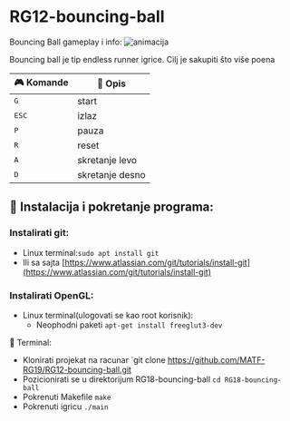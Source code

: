 # RG12-bouncing-ball
Bouncing Ball gameplay i info:
![animacija](https://user-images.githubusercontent.com/44711236/72551748-c97e4680-3895-11ea-986a-3a1caf822c69.gif)

Bouncing ball je tip endless runner igrice.
Cilj je sakupiti što više poena

| :video_game: Komande |📜 Opis |
| --- | --- |
| <kbd> G </kdb> | start |
| <kbd> ESC </kbd> | izlaz |
| <kbd> P </kbd> | pauza |
| <kbd> R </kbd> | reset |
| <kbd> A </kbd> | skretanje levo |
| <kbd> D </kbd> | skretanje desno |

## :wrench: Instalacija i pokretanje programa:
### Instalirati git:
* Linux terminal:`sudo apt install git`
* Ili sa sajta [https://www.atlassian.com/git/tutorials/install-git](https://www.atlassian.com/git/tutorials/install-git)

### Instalirati OpenGL:
* Linux terminal(ulogovati se kao root korisnik):
  * Neophodni paketi `apt-get install freeglut3-dev`
 
 💬 Terminal:
* Klonirati projekat na racunar `git clone https://github.com/MATF-RG19/RG12-bouncing-ball.git
* Pozicionirati se u direktorijum RG18-bouncing-ball `cd RG18-bouncing-ball`
* Pokrenuti Makefile `make`
* Pokrenuti igricu `./main` 
